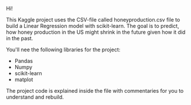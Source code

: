 Hi!

This Kaggle project uses the CSV-file called honeyproduction.csv file to build a Linear Regression model with scikit-learn. The goal is to predict, how honey production in the US might shrink in the future given how it did in the past.

You'll nee the following libraries for the project:
- Pandas
- Numpy
- scikit-learn
- matplot

The project code is explained inside the file with commentaries for you to understand  and rebuild.

